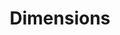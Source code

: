 ---
layout: default
bigquery: https://console.cloud.google.com/bigquery?p=covid-19-dimensions-ai&page=table&d=data&t=publications
contributors: Digital Science, https://www.digital-science.com/
cost: Free for personal, non-commercial use.
description: Dimensions contains more than 100 million publications, ranging from
  articles published in scholarly journals, books and book chapters, to preprints
  and conference proceedings. All publications are contextualized with linked data
  sets, funding, publications, patents, clinical trials, and policy documents. You
  can also view associated categories, funders, institutions, and researcher profiles.
documentation: https://docs.dimensions.ai/bigquery/index.html
last_edit: Mon, 04 Apr 2022 19:04:00 GMT
location: https://www.dimensions.ai/products/free/
maintained_by: Digital Science, https://www.digital-science.com/
schema_fields: '[''funder_org_cities'', ''reference_ids'', ''eisbn'', ''start_year'',
  ''funding_aud'', ''subtitles'', ''mesh_terms'', ''funding_gbp'', ''open_access_categories'',
  ''patent_ids'', ''funding_currency'', ''category_for'', ''created_date'', ''organisation_details'',
  ''category_sdg'', ''research_org_cities'', ''date_imported_gbq'', ''established'',
  ''date_inserted'', ''acronym'', ''assignee_countries'', ''family_id'', ''current_assignee_orgs'',
  ''category_icrp_cso'', ''source_id'', ''original_abstract'', ''filing_date'', ''isbn'',
  ''researcher_ids'', ''research_org_state_codes'', ''funding_cny'', ''proceedings_title'',
  ''original_assignee'', ''funding_eur'', ''license'', ''kind'', ''types'', ''citations_count'',
  ''brief_title'', ''concepts'', ''pmcid'', ''interventions'', ''publication_ids'',
  ''investigators'', ''category_rcdc'', ''current_assignee_countries'', ''linkout'',
  ''altmetrics'', ''funder_org_countries'', ''resulting_publication_doi'', ''id'',
  ''jurisdiction'', ''grant_number'', ''links'', ''cpc'', ''acknowledgements'', ''journal_lists'',
  ''pmid'', ''ipcr'', ''journal'', ''date_normal'', ''family_members_ids'', ''language'',
  ''research_orgs'', ''associated_publication_doi'', ''relationships'', ''description'',
  ''year'', ''funder_org'', ''category_hrcs_rac'', ''acronyms'', ''start_date'', ''name'',
  ''external_ids'', ''filing_year'', ''associated_publication_arxiv_id'', ''authors'',
  ''repository_url'', ''funder_org_acronyms'', ''doi'', ''publication_date'', ''inventor_names'',
  ''parent_id'', ''labels'', ''current_assignee'', ''category_hra'', ''research_org_countries'',
  ''resulting_publication_ids'', ''expiration_year'', ''aliases'', ''granted_date'',
  ''filing_status'', ''funding_details'', ''embargo_date'', ''family_count'', ''metrics'',
  ''email_address'', ''expiration_date'', ''funding_chf'', ''conference'', ''associated_grant_ids'',
  ''citations'', ''wikipedia_url'', ''associated_publication_pmid'', ''legal_status'',
  ''funding_nzd'', ''clinical_trial_ids'', ''title'', ''priority_date'', ''associated_publication_id'',
  ''repository_id'', ''editors'', ''category_hrcs_hc'', ''categories'', ''end_year'',
  ''priority_year'', ''citation_string'', ''legal_events'', ''original_assignee_countries'',
  ''publisher'', ''date_modified'', ''funder_countries'', ''address'', ''issue'',
  ''registry'', ''book_series_title'', ''book_title'', ''mesh_headings'', ''status'',
  ''active_years'', ''pages'', ''category_bra'', ''funding_jpy'', ''category_icrp_ct'',
  ''date'', ''publication_year'', ''application_number'', ''funding_cad'', ''foa_number'',
  ''assignee_orgs'', ''date_online'', ''funder_orgs'', ''granted_year'', ''cited_by_ids'',
  ''open_access_categories_v2'', ''repository_name'', ''phase'', ''original_assignee_orgs'',
  ''supporting_grant_ids'', ''abstract'', ''gender'', ''funding_usd'', ''research_org_city_names'',
  ''conditions'', ''funding_amount'', ''research_org_state_names'', ''end_date'',
  ''category_uoa'', ''research_org_country_names'', ''type'', ''date_print'', ''arxiv_id'',
  ''original_title'', ''volume'', ''funder_org_state_codes'']'
shortname: dimensions
tags:
- scholarly literature
- patents
- funding
- clinical trials
- academic profiles
terms_of_use: 'Use of both the Dimensions COVID-19 dataset and full Dimensions dataset
  are subject to the Dimensions Terms of use: https://www.dimensions.ai/policies-terms-legal '
title: Dimensions
uuid: dcff88bd-fe6b-4fdb-8159-809bf9d7bc1c
---